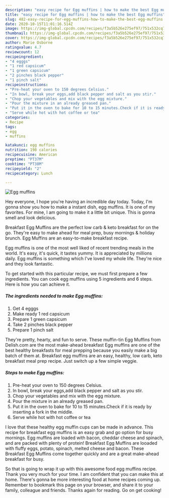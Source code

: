 ```yaml
---
description: "easy recipe for Egg muffins | how to make the best Egg muffins"
title: "easy recipe for Egg muffins | how to make the best Egg muffins"
slug: 482-easy-recipe-for-egg-muffins-how-to-make-the-best-egg-muffins
date: 2020-10-15T11:01:16.514Z
image: https://img-global.cpcdn.com/recipes/f3a5b526e275ef97/751x532cq70/egg-muffins-recipe-main-photo.jpg
thumbnail: https://img-global.cpcdn.com/recipes/f3a5b526e275ef97/751x532cq70/egg-muffins-recipe-main-photo.jpg
cover: https://img-global.cpcdn.com/recipes/f3a5b526e275ef97/751x532cq70/egg-muffins-recipe-main-photo.jpg
author: Marie Osborne
ratingvalue: 4.7
reviewcount: 12
recipeingredient:
- "4 egggs"
- "1 red capsicum"
- "1 green capsicum"
- "2 pinches black pepper"
- "1 pinch salt"
recipeinstructions:
- "Pre-heat your oven to 150 degrees Celsius."
- "In bowl, break your eggs,add black pepper and salt as you stir."
- "Chop your vegetables and mix with the egg mixture."
- "Pour the mixture in an already greased pan."
- "Put it in the oven to bake for 10 to 15 minutes.Check if it is ready by inserting a fork in the middle."
- "Serve while hot with hot coffee or tea"
categories:
- Recipe
tags:
- egg
- muffins

katakunci: egg muffins 
nutrition: 198 calories
recipecuisine: American
preptime: "PT37M"
cooktime: "PT38M"
recipeyield: "2"
recipecategory: Lunch

---
```



![Egg muffins](https://img-global.cpcdn.com/recipes/f3a5b526e275ef97/751x532cq70/egg-muffins-recipe-main-photo.jpg)

Hey everyone, I hope you're having an incredible day today. Today, I'm gonna show you how to make a instant dish, egg muffins. It is one of my favorites. For mine, I am going to make it a little bit unique. This is gonna smell and look delicious.

Breakfast Egg Muffins are the perfect low carb &amp; keto breakfast for on the go. They&#39;re easy to make ahead for meal prep, busy mornings &amp; holiday brunch. Egg Muffins are an easy-to-make breakfast recipe.

Egg muffins is one of the most well liked of recent trending meals in the world. It's easy, it's quick, it tastes yummy. It is appreciated by millions daily. Egg muffins is something which I've loved my whole life. They're nice and they look fantastic.


To get started with this particular recipe, we must first prepare a few ingredients. You can cook egg muffins using 5 ingredients and 6 steps. Here is how you can achieve it.

<!--inarticleads1-->

##### The ingredients needed to make Egg muffins:

1. Get 4 egggs
1. Make ready 1 red capsicum
1. Prepare 1 green capsicum
1. Take 2 pinches black pepper
1. Prepare 1 pinch salt


They&#39;re pretty, hearty, and fun to serve. These muffin-tin Egg Muffins from Delish.com are the most make-ahead breakfast Egg muffins are one of the best healthy breakfasts for meal prepping because you easily make a big batch of them at. Breakfast egg muffins are an easy, healthy, low carb, keto breakfast meal prep recipe. Just switch up a few simple veggie. 

<!--inarticleads2-->

##### Steps to make Egg muffins:

1. Pre-heat your oven to 150 degrees Celsius.
1. In bowl, break your eggs,add black pepper and salt as you stir.
1. Chop your vegetables and mix with the egg mixture.
1. Pour the mixture in an already greased pan.
1. Put it in the oven to bake for 10 to 15 minutes.Check if it is ready by inserting a fork in the middle.
1. Serve while hot with hot coffee or tea


I love that these healthy egg muffin cups can be made in advance. This recipe for breakfast egg muffins is an easy grab and go option for busy mornings. Egg muffins are loaded with bacon, cheddar cheese and spinach, and are packed with plenty of protein! Breakfast Egg Muffins are looaded with fluffy eggs, potato, spinach, melted cheese and bacon. These Breakfast Egg Muffins come together quickly and are a great make-ahead breakfast for busy. 

So that is going to wrap it up with this awesome food egg muffins recipe. Thank you very much for your time. I am confident that you can make this at home. There's gonna be more interesting food at home recipes coming up. Remember to bookmark this page on your browser, and share it to your family, colleague and friends. Thanks again for reading. Go on get cooking!
